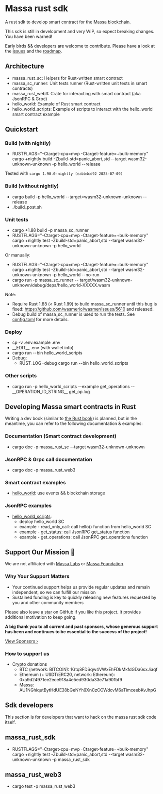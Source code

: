 # Massa rust sdk

A rust sdk to develop smart contract for the [Massa blockchain](https://www.massa.net).

This sdk is still in development and very WIP, so expect breaking changes. You have been warned!

Early birds && developers are welcome to contribute. Please have a look at the [issues](https://github.com/sydhds/massa_rust_sdk/issues) and the [roadmap](https://github.com/sydhds/massa_rust_sdk/milestones).

## Architecture

* massa_rust_sc: Helpers for Rust-written smart contract
* massa_sc_runner: Unit tests runner (Rust-written unit tests in smart contracts)
* massa_rust_web3: Crate for interacting with smart contract (aka JsonRPC & Grpc)
* hello_world: Example of Rust smart contract
* hello_world_scripts: Example of scripts to interact with the hello_world smart contract example

## Quickstart

### Build (with nightly)

* RUSTFLAGS="-Ctarget-cpu=mvp -Ctarget-feature=+bulk-memory" cargo +nightly build -Zbuild-std=panic_abort,std --target wasm32-unknown-unknown -p hello_world --release

Tested with `cargo 1.90.0-nightly (eabb4cd92 2025-07-09)`

### Build (without nightly)

* cargo build -p hello_world --target=wasm32-unknown-unknown --release
* ./build_post.sh

### Unit tests

* cargo +1.88 build -p massa_sc_runner
* RUSTFLAGS="-Ctarget-cpu=mvp -Ctarget-feature=+bulk-memory" cargo +nightly test -Zbuild-std=panic_abort,std --target wasm32-unknown-unknown -p hello_world

Or manually:

* RUSTFLAGS="-Ctarget-cpu=mvp -Ctarget-feature=+bulk-memory" cargo +nightly test -Zbuild-std=panic_abort,std --target wasm32-unknown-unknown -p hello_world --no-run
* cargo run -p massa_sc_runner -- target/wasm32-unknown-unknown/debug/deps/hello_world-XXXXX.wasm

Note: 
* Require Rust 1.88 (< Rust 1.89) to build massa_sc_runner until this bug is fixed: https://github.com/wasmerio/wasmer/issues/5610 and released. 
* Debug build of massa_sc_runner is used to run the tests. See [config.toml](.cargo/config.toml) for more details.

### Deploy

* cp -v .env.example .env
* \_\_EDIT\_\_ .env (with wallet info)
* cargo run --bin hello_world_scripts
* Debug:
  * RUST_LOG=debug cargo run --bin hello_world_scripts

### Other scripts

* cargo run -p hello_world_scripts --example get_operations -- \_\_OPERATION_ID_STRING\_\_ get_op.log

## Developing Massa smart contracts in Rust

Writing a dev book (similar to [the Rust book](https://github.com/rust-lang/book)) is planned, but in the meantime, you can refer to the following documentation & examples:

### Documentation (Smart contract development)

* cargo doc -p massa_rust_sc --target wasm32-unknown-unknown

### JsonRPC & Grpc call documentation

* cargo doc -p massa_rust_web3

### Smart contract examples 

* [hello_world](hello_world): use events && blockchain storage 

### JsonRPC examples

* [hello_world_scripts](hello_world_scripts): 
  * deploy hello_world SC
  * example - read_only_call: call hello() function from hello_world SC
  * example - get_status: call JsonRPC get_status function
  * example - get_operations: call JsonRPC get_operations function

## Support Our Mission 💎

We are not affiliated with [Massa Labs](https://www.massa.net) or [Massa Foundation](https://massa.foundation/).

### Why Your Support Matters

- Your continued support helps us provide regular updates and remain independent, so we can fulfill our mission
- Sustained funding is key to quickly releasing new features requested by you and other community members

Please also leave [a star](https://github.com/sydhds/massa_rust_sdk) on GitHub if you like this project. It provides additional motivation to keep going.

**A big thank you to all current and past sponsors, whose generous support has been and continues to be essential to the success of the project!**

[View Sponsors ›](SPONSORS.md)

### How to support us

* Crypto donations
  * BTC (network: BITCOIN): 1Gtq8FDSqw4VWxEhFDkMkfdGDa6sxJiaqf
  * Ethereum (+ USDT/ERC20, network: Ethereum): 0xa9d24971ee2ece918a4e5ed930da33e71a901bf9
  * Massa: AU1NGhiqutBytHdUE38bGeNYh9XnCzCCWdcvM6aTimceebKvJhpG

## Sdk developers

This section is for developers that want to hack on the massa rust sdk code itself.

## massa_rust_sdk

* RUSTFLAGS="-Ctarget-cpu=mvp -Ctarget-feature=+bulk-memory" cargo +nightly test -Zbuild-std=panic_abort,std --target wasm32-unknown-unknown -p massa_rust_sdk

## massa_rust_web3

* cargo test -p massa_rust_web3

